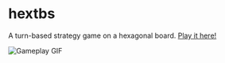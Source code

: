 # hextbs

A turn-based strategy game on a hexagonal board. [Play it here!](https://eduardoportilho.github.io/hextbs/dist/index.html)

![Gameplay GIF](https://media.giphy.com/media/3oeHLf9wmhhaoqkuiI/giphy.gif)
